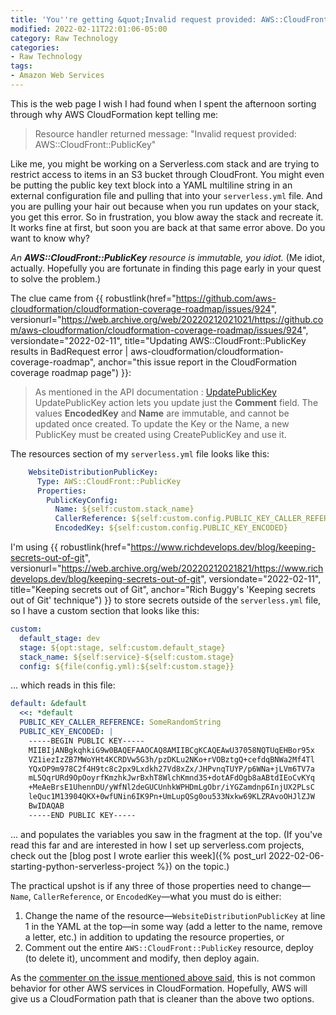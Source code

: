 ```yaml
---
title: 'You''re getting &quot;Invalid request provided: AWS::CloudFront::PublicKey&quot; because CloudFront Public Keys are immutable'
modified: 2022-02-11T22:01:06-05:00
category: Raw Technology
categories:
- Raw Technology
tags:
- Amazon Web Services
---
```


This is the web page I wish I had found when I spent the afternoon sorting through why AWS CloudFormation kept telling me:

> Resource handler returned message: "Invalid request provided: AWS::CloudFront::PublicKey"

Like me, you might be working on a Serverless.com stack and are trying to restrict access to items in an S3 bucket through CloudFront. 
You might even be putting the public key text block into a YAML multiline string in an external configuration file and pulling that into your `serverless.yml` file. 
And you are pulling your hair out because when you run updates on your stack, you get this error. 
So in frustration, you blow away the stack and recreate it.
It works fine at first, but soon you are back at that same error above. 
Do you want to know why?

_An **AWS::CloudFront::PublicKey** resource is immutable, you idiot._  (Me idiot, actually.  Hopefully you are fortunate in finding this page early in your quest to solve the problem.)

The clue came from {{ robustlink(href="https://github.com/aws-cloudformation/cloudformation-coverage-roadmap/issues/924", versionurl="https://web.archive.org/web/20220212021021/https://github.com/aws-cloudformation/cloudformation-coverage-roadmap/issues/924", versiondate="2022-02-11", title="Updating AWS::CloudFront::PublicKey results in BadRequest error |  aws-cloudformation/cloudformation-coverage-roadmap", anchor="this issue report in the CloudFormation coverage roadmap page") }}:

> As mentioned in the API documentation : [UpdatePublicKey](https://docs.aws.amazon.com/cloudfront/latest/APIReference/API_UpdatePublicKey.html)  
UpdatePublicKey action lets you update just the **Comment** field. The values **EncodedKey** and **Name** are immutable, and cannot be updated once created. To update the Key or the Name, a new PublicKey must be created using CreatePublicKey and use it. 

The resources section of my `serverless.yml` file looks like this:

```yaml
    WebsiteDistributionPublicKey:
      Type: AWS::CloudFront::PublicKey
      Properties:
        PublicKeyConfig:
          Name: ${self:custom.stack_name}
          CallerReference: ${self:custom.config.PUBLIC_KEY_CALLER_REFERENCE}
          EncodedKey: ${self:custom.config.PUBLIC_KEY_ENCODED}
```

I'm using {{ robustlink(href="https://www.richdevelops.dev/blog/keeping-secrets-out-of-git", versionurl="https://web.archive.org/web/20220212021821/https://www.richdevelops.dev/blog/keeping-secrets-out-of-git", versiondate="2022-02-11", title="Keeping secrets out of Git", anchor="Rich Buggy's 'Keeping secrets out of Git' technique") }} to store secrets outside of the `serverless.yml` file, so I have a custom section that looks like this:

```yaml
custom:
  default_stage: dev
  stage: ${opt:stage, self:custom.default_stage}
  stack_name: ${self:service}-${self:custom.stage}
  config: ${file(config.yml):${self:custom.stage}}
```

... which reads in this file:

```yaml
default: &default
  <<: *default
  PUBLIC_KEY_CALLER_REFERENCE: SomeRandomString
  PUBLIC_KEY_ENCODED: |
    -----BEGIN PUBLIC KEY-----
    MIIBIjANBgkqhkiG9w0BAQEFAAOCAQ8AMIIBCgKCAQEAwU37058NQTUqEHBor95x
    VZ1iezIzZB7MWoYHt4KCRDVw5G3h/pzDKLu2NKo+rVOBztgQ+cefdqBNWa2Mf4Tl
    YQxOP9m978C2f4H9tc8c2px9Lxdkh27Vd8xZx/JHPvnqTUYP/p6WNa+jLVm6TV7a
    mL5QqrURd9OpOoyrfKmzhkJwrBxhT8WlchKmnd3S+dotAFdOgb8aABtdIEoCvKYq
    +MeAeBrsE1UhennDU/yWfNl2deGUCUnhkWPHDmLgObr/iYGZamdnp6InjUX2PLsC
    leQuc1M13904QKX+0wfUNin6IK9Pn+UmLupQSg0ou533Nxkw69KLZRAvoOHJlZJW
    BwIDAQAB
    -----END PUBLIC KEY-----
```

... and populates the variables you saw in the fragment at the top. 
(If you've read this far and are interested in how I set up serverless.com projects, check out the [blog post I wrote earlier this week]({% post_url 2022-02-06-starting-python-serverless-project %}) on the topic.)

The practical upshot is if any three of those properties need to change—`Name`, `CallerReference`, or `EncodedKey`—what you must do is either:

1. Change the name of the resource—`WebsiteDistributionPublicKey` at line 1 in the YAML at the top—in some way (add a letter to the name, remove a letter, etc.) in addition to updating the resource properties, or
2. Comment out the entire `AWS::CloudFront::PublicKey` resource, deploy (to delete it), uncomment and modify, then deploy again.

As the [commenter on the issue mentioned above said](https://github.com/aws-cloudformation/cloudformation-coverage-roadmap/issues/924#issuecomment-957685979), this is not common behavior for other AWS services in CloudFormation. 
Hopefully, AWS will give us a CloudFormation path that is cleaner than the above two options.